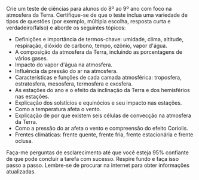  
Crie um teste de ciências para alunos do 8º ao 9º ano com foco na atmosfera da Terra. Certifique-se de que o teste inclua uma variedade de tipos de questões (por exemplo, múltipla escolha, resposta curta e verdadeiro/falso) e aborde os seguintes tópicos:

- Definições e importância de termos-chave: umidade, clima, altitude, respiração, dióxido de carbono, tempo, ozônio, vapor d'água.
- A composição da atmosfera da Terra, incluindo as porcentagens de vários gases.
- Impacto do vapor d'água na atmosfera.
- Influência da pressão do ar na atmosfera.
- Características e funções de cada camada atmosférica: troposfera, estratosfera, mesosfera, termosfera e exosfera.
- As estações do ano e o efeito da inclinação da Terra e dos hemisférios nas estações.
- Explicação dos solstícios e equinócios e seu impacto nas estações.
- Como a temperatura afeta o vento.
- Explicação de por que existem seis células de convecção na atmosfera da Terra.
- Como a pressão do ar afeta o vento e compreensão do efeito Coriolis.
- Frentes climáticas: frente quente, frente fria, frente estacionária e frente oclusa.

Faça-me perguntas de esclarecimento até que você esteja 95% confiante de que pode concluir a tarefa com sucesso. Respire fundo e faça isso passo a passo. Lembre-se de procurar na internet para obter informações atualizadas.
```